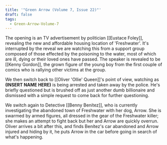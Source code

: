 ```yaml
---
title: '"Green Arrow (Volume 7, Issue 22)"'
draft: false
tags:
  - Green-Arrow-Volume-7
---
```

The opening is an TV advertisement by politician [[Eustace Foley]], revealing the new and affordable housing location of 'Freshwater'. It's interrupted by the reveal we are watching this from a support group composed of those effected by the poisoning to the water, most of which are ill, dying or their loved ones have passed. The speaker is revealed to be [[Kenny Gordon]], the grown figure of the young boy from the first couple of comics who is rallying other victims at the group.

We then switch back to [[Oliver 'Ollie' Queen]]'s point of view, watching as **(INSERT NAME HERE)** is being arrested and taken away by the police. He's briefly questioned but is brushed off as just another dumb billionaire and dismissed with a simple request to come back for further questioning.

We switch again to Detective [[Benny Benítez]], who is currently investigating the abandoned town of Freshwater with her dog, Arrow. She is swarmed by armed figures, all dressed in the gear of the Freshwater killer; she makes an attempt to fight back but her and Arrow are quickly overrun. Oliver arrives a bit after this, and finds Benítez's car abandoned and Arrow injured and hiding by it, he puts Arrow in the car before going in search of what's happening.